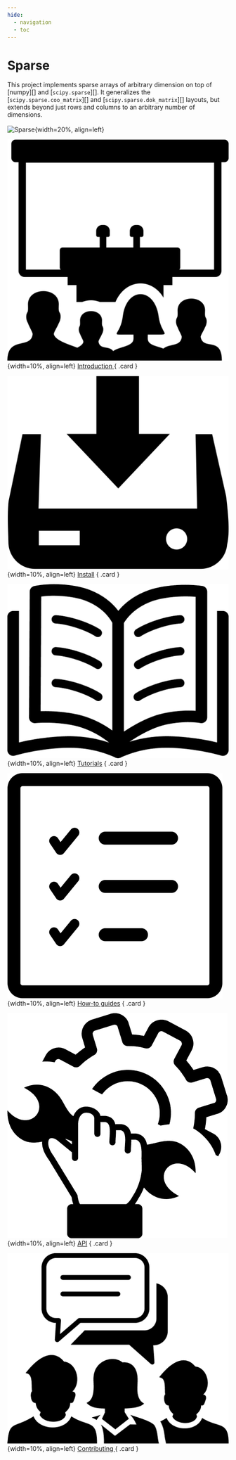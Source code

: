 ```yaml
---
hide:
  - navigation
  - toc
---
```


# Sparse
This project implements sparse arrays of arbitrary dimension on top of
[numpy][] and
[`scipy.sparse`][]. It generalizes the
[`scipy.sparse.coo_matrix`][] and
[`scipy.sparse.dok_matrix`][] layouts, but
extends beyond just rows and columns to an arbitrary number of
dimensions.
<br>
<br>
![Sparse](./assets/images/logo.png){width=20%, align=left}
<div class="grid" markdown>

  ![Sparse](./assets/images/conference-room-icon.png){width=10%, align=left}
  <a href="introduction/" style: class="card">Introduction </a>
  { .card }

  ![Sparse](./assets/images/install-software-download-icon.png){width=10%, align=left}
  <a href="install/" style: class="card">Install</a>
  { .card }

  ![Sparse](./assets/images/open-book-icon.png){width=10%, align=left}
  <a href="examples/" class="card">Tutorials</a>
  { .card }

  ![Sparse](./assets/images/check-list-icon.png){width=10%, align=left}
  <a href="construct/" class="card">How-to guides</a>
  { .card }

  ![Sparse](./assets/images/repair-fix-repairing-icon.png){width=10%, align=left}
  <a href="api/backend/" style: class="card">API</a>
  { .card }

 ![Sparse](./assets/images/group-discussion-icon.png){width=10%, align=left}
  <a href="contributing" style: class="card">Contributing </a>
  { .card }

</div>
